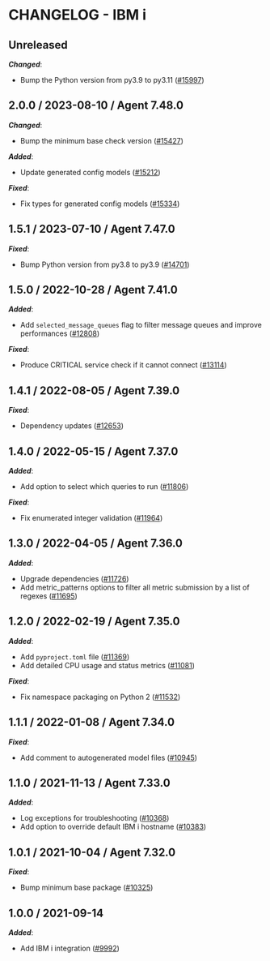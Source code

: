 # CHANGELOG - IBM i

## Unreleased

***Changed***:

* Bump the Python version from py3.9 to py3.11 ([#15997](https://github.com/DataDog/integrations-core/pull/15997))

## 2.0.0 / 2023-08-10 / Agent 7.48.0

***Changed***:

* Bump the minimum base check version ([#15427](https://github.com/DataDog/integrations-core/pull/15427))

***Added***:

* Update generated config models ([#15212](https://github.com/DataDog/integrations-core/pull/15212))

***Fixed***:

* Fix types for generated config models ([#15334](https://github.com/DataDog/integrations-core/pull/15334))

## 1.5.1 / 2023-07-10 / Agent 7.47.0

***Fixed***:

* Bump Python version from py3.8 to py3.9 ([#14701](https://github.com/DataDog/integrations-core/pull/14701))

## 1.5.0 / 2022-10-28 / Agent 7.41.0

***Added***:

* Add `selected_message_queues` flag to filter message queues and improve performances ([#12808](https://github.com/DataDog/integrations-core/pull/12808))

***Fixed***:

* Produce CRITICAL service check if it cannot connect ([#13114](https://github.com/DataDog/integrations-core/pull/13114))

## 1.4.1 / 2022-08-05 / Agent 7.39.0

***Fixed***:

* Dependency updates ([#12653](https://github.com/DataDog/integrations-core/pull/12653))

## 1.4.0 / 2022-05-15 / Agent 7.37.0

***Added***:

* Add option to select which queries to run ([#11806](https://github.com/DataDog/integrations-core/pull/11806))

***Fixed***:

* Fix enumerated integer validation ([#11964](https://github.com/DataDog/integrations-core/pull/11964))

## 1.3.0 / 2022-04-05 / Agent 7.36.0

***Added***:

* Upgrade dependencies ([#11726](https://github.com/DataDog/integrations-core/pull/11726))
* Add metric_patterns options to filter all metric submission by a list of regexes ([#11695](https://github.com/DataDog/integrations-core/pull/11695))

## 1.2.0 / 2022-02-19 / Agent 7.35.0

***Added***:

* Add `pyproject.toml` file ([#11369](https://github.com/DataDog/integrations-core/pull/11369))
* Add detailed CPU usage and status metrics ([#11081](https://github.com/DataDog/integrations-core/pull/11081))

***Fixed***:

* Fix namespace packaging on Python 2 ([#11532](https://github.com/DataDog/integrations-core/pull/11532))

## 1.1.1 / 2022-01-08 / Agent 7.34.0

***Fixed***:

* Add comment to autogenerated model files ([#10945](https://github.com/DataDog/integrations-core/pull/10945))

## 1.1.0 / 2021-11-13 / Agent 7.33.0

***Added***:

* Log exceptions for troubleshooting ([#10368](https://github.com/DataDog/integrations-core/pull/10368))
* Add option to override default IBM i hostname ([#10383](https://github.com/DataDog/integrations-core/pull/10383))

## 1.0.1 / 2021-10-04 / Agent 7.32.0

***Fixed***:

* Bump minimum base package ([#10325](https://github.com/DataDog/integrations-core/pull/10325))

## 1.0.0 / 2021-09-14

***Added***:

* Add IBM i integration ([#9992](https://github.com/DataDog/integrations-core/pull/9992))
